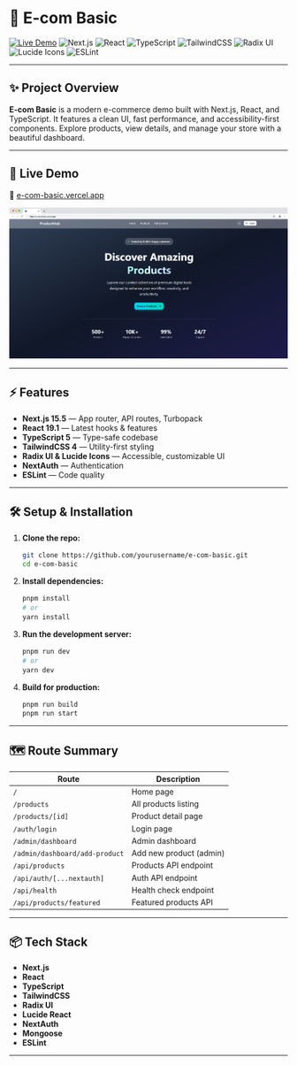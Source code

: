# 🛒 E-com Basic

[![Live Demo](https://img.shields.io/badge/Live-e--com--basic.vercel.app-green?style=flat&logo=vercel)](https://e-com-basic.vercel.app)
![Next.js](https://img.shields.io/badge/Next.js-15.5.0-black?style=flat&logo=next.js)
![React](https://img.shields.io/badge/React-19.1.0-blue?style=flat&logo=react)
![TypeScript](https://img.shields.io/badge/TypeScript-5.0-blue?style=flat&logo=typescript)
![TailwindCSS](https://img.shields.io/badge/TailwindCSS-4.0-blue?style=flat&logo=tailwind-css)
![Radix UI](https://img.shields.io/badge/Radix%20UI-2.2.6-purple?style=flat)
![Lucide Icons](https://img.shields.io/badge/Lucide%20React-0.540.0-orange?style=flat)
![ESLint](https://img.shields.io/badge/ESLint-9.0-yellow?style=flat&logo=eslint)

---

## ✨ Project Overview

**E-com Basic** is a modern e-commerce demo built with Next.js, React, and TypeScript. It features a clean UI, fast performance, and accessibility-first components. Explore products, view details, and manage your store with a beautiful dashboard.

---

## 🚀 Live Demo

🔗 [e-com-basic.vercel.app](https://e-com-basic.vercel.app)

![Logo](demo.png)

---

## ⚡️ Features

- **Next.js 15.5** — App router, API routes, Turbopack
- **React 19.1** — Latest hooks & features
- **TypeScript 5** — Type-safe codebase
- **TailwindCSS 4** — Utility-first styling
- **Radix UI & Lucide Icons** — Accessible, customizable UI
- **NextAuth** — Authentication
- **ESLint** — Code quality

---

## 🛠️ Setup & Installation

1. **Clone the repo:**

   ```sh
   git clone https://github.com/yourusername/e-com-basic.git
   cd e-com-basic
   ```

2. **Install dependencies:**

   ```sh
   pnpm install
   # or
   yarn install
   ```

3. **Run the development server:**

   ```sh
   pnpm run dev
   # or
   yarn dev
   ```

4. **Build for production:**
   ```sh
   pnpm run build
   pnpm run start
   ```

---

## 🗺️ Route Summary

| Route                          | Description             |
| ------------------------------ | ----------------------- |
| `/`                            | Home page               |
| `/products`                    | All products listing    |
| `/products/[id]`               | Product detail page     |
| `/auth/login`                  | Login page              |
| `/admin/dashboard`             | Admin dashboard         |
| `/admin/dashboard/add-product` | Add new product (admin) |
| `/api/products`                | Products API endpoint   |
| `/api/auth/[...nextauth]`      | Auth API endpoint       |
| `/api/health`                  | Health check endpoint   |
| `/api/products/featured`       | Featured products API   |

---

## 📦 Tech Stack

- **Next.js**
- **React**
- **TypeScript**
- **TailwindCSS**
- **Radix UI**
- **Lucide React**
- **NextAuth**
- **Mongoose**
- **ESLint**

---
